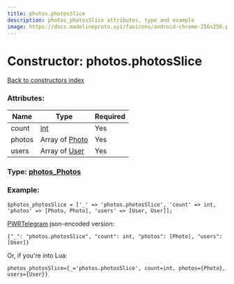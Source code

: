 ```yaml
---
title: photos.photosSlice
description: photos_photosSlice attributes, type and example
image: https://docs.madelineproto.xyz/favicons/android-chrome-256x256.png
---
```

# Constructor: photos.photosSlice  
[Back to constructors index](index.md)



### Attributes:

| Name     |    Type       | Required |
|----------|---------------|----------|
|count|[int](../types/int.md) | Yes|
|photos|Array of [Photo](../types/Photo.md) | Yes|
|users|Array of [User](../types/User.md) | Yes|



### Type: [photos\_Photos](../types/photos_Photos.md)


### Example:

```
$photos_photosSlice = ['_' => 'photos.photosSlice', 'count' => int, 'photos' => [Photo, Photo], 'users' => [User, User]];
```  

[PWRTelegram](https://pwrtelegram.xyz) json-encoded version:

```
{"_": "photos.photosSlice", "count": int, "photos": [Photo], "users": [User]}
```


Or, if you're into Lua:  


```
photos_photosSlice={_='photos.photosSlice', count=int, photos={Photo}, users={User}}

```


